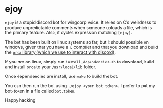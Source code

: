 # ejoy

`ejoy` is a stupid discord bot for wingcorp voice. It relies on C's weirdness to produce unpredictable comments when someone uploads a file, which is the primary feature. Also, it cycles expression matching `[ejoy]`.

The bot has been built on linux systems so far, but it should possible on windows, given that you have a C compiler and that you download and build the [`orca` library (which we use to interact with discord)](https://github.com/cee-studio/orca).

If you *are* on linux, simply run `install_dependencies.sh` to download, build and install `orca` to your `/usr/local/lib` folder.

Once dependencies are install, use `make` to build the bot.

You can then run the bot using `./ejoy <your bot token>`. 
I prefer to put my bot-token in a file called `bot.token`.

Happy hacking!

